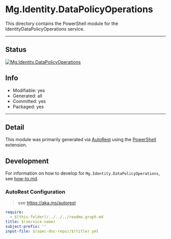 <!-- region Generated -->
# Mg.Identity.DataPolicyOperations
This directory contains the PowerShell module for the IdentityDataPolicyOperations service.

---
## Status
[![Mg.Identity.DataPolicyOperations](https://img.shields.io/powershellgallery/v/Mg.Identity.DataPolicyOperations.svg?style=flat-square&label=Mg.Identity.DataPolicyOperations "Mg.Identity.DataPolicyOperations")](https://www.powershellgallery.com/packages/Mg.Identity.DataPolicyOperations/)

## Info
- Modifiable: yes
- Generated: all
- Committed: yes
- Packaged: yes

---
## Detail
This module was primarily generated via [AutoRest](https://github.com/Azure/autorest) using the [PowerShell](https://github.com/Azure/autorest.powershell) extension.

## Development
For information on how to develop for `Mg.Identity.DataPolicyOperations`, see [how-to.md](how-to.md).
<!-- endregion -->

### AutoRest Configuration

> see https://aka.ms/autorest

``` yaml
require:
  - $(this-folder)/../../../readme.graph.md
title: $(service-name)
subject-prefix: ''
input-file: $(spec-doc-repo)/$(title).yml
```
